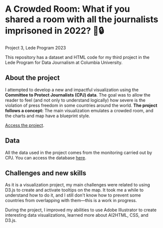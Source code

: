 # A Crowded Room: What if you shared a room with all the journalists imprisoned in 2022? :newspaper::lock:
Project 3, Lede Program 2023

This repository has a dataset and HTML code for my third project in the Lede Program for Data Journalism at Columbia University.

## About the project
I attempted to develop a new and impactful visualization using the <b>Committee to Protect Journalists (CPJ) data</b>. The goal was to allow the reader to feel (and not only to understand logically) how severe is the violation of press freedom in some countries around the world. <b>The project follows a concept:</b> The main visualization emulates a crowded room, and the charts and map have a blueprint style.

[Access the project](https://sinderskir.github.io/crowded-room/ "A Crowded Room").

## Data
All the data used in the project comes from the monitoring carried out by CPJ. You can access the database [here](https://cpj.org/data/imprisoned/2022/?status=Imprisoned&start_year=2022&end_year=2022&group_by=location).

## Challenges and new skills
As it is a visualization project, my main challenges were related to using D3.js to create and activate tooltips on the map. It took me a while to understand how to do it, and I still don't know how to prevent some countries from overlapping with them—this is a work in progress.

During the project, I improved my abilities to use Adobe Illustrator to create interesting data visualizations, learned more about AI2HTML, CSS, and D3.js.
